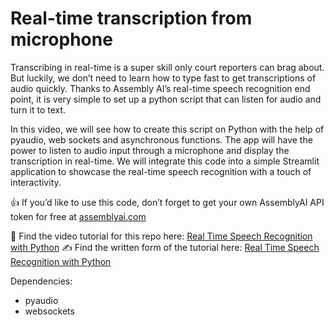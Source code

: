 # Real-time transcription from microphone

Transcribing in real-time is a super skill only court reporters can brag about. But luckily, we don’t need to learn how to type fast to get transcriptions of audio quickly. Thanks to Assembly AI’s real-time speech recognition end point, it is very simple to set up a python script that can listen for audio and turn it to text.

In this video, we will see how to create this script on Python with the help of pyaudio, web sockets and asynchronous functions. The app will have the power to listen to audio input through a microphone and display the transcription in real-time. We will integrate this code into a simple Streamlit application to showcase the real-time speech recognition with a touch of interactivity.

👍 If you’d like to use this code, don’t forget to get your own AssemblyAI API token for free at [assemblyai.com](https://www.assemblyai.com?utm_source=youtube&utm_medium=referral&utm_campaign=channel_assemblyai)

🎥 Find the video tutorial for this repo here: [Real Time Speech Recognition with Python](https://www.assemblyai.com/blog/real-time-speech-recognition-with-python/)
✍️ Find the written form of the tutorial here: [Real Time Speech Recognition with Python](https://www.assemblyai.com/blog/real-time-speech-recognition-with-python/)

Dependencies:
* pyaudio
* websockets

